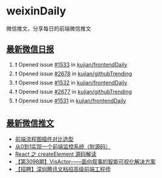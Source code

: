 # weixinDaily
微信推文，分享每日的前端微信推文

## [最新微信日报](https://github.com/kujian/weixinDaily/issues)

<!--START_SECTION:activity-->
1. ❗ Opened issue [#1533](https://github.com/kujian/frontendDaily/issues/1533) in [kujian/frontendDaily](https://github.com/kujian/frontendDaily)
2. ❗ Opened issue [#2678](https://github.com/kujian/githubTrending/issues/2678) in [kujian/githubTrending](https://github.com/kujian/githubTrending)
3. ❗ Opened issue [#1532](https://github.com/kujian/frontendDaily/issues/1532) in [kujian/frontendDaily](https://github.com/kujian/frontendDaily)
4. ❗ Opened issue [#2677](https://github.com/kujian/githubTrending/issues/2677) in [kujian/githubTrending](https://github.com/kujian/githubTrending)
5. ❗ Opened issue [#1531](https://github.com/kujian/frontendDaily/issues/1531) in [kujian/frontendDaily](https://github.com/kujian/frontendDaily)
<!--END_SECTION:activity-->


## [最新微信推文](https://weixin.qdkfweb.cn/)

<!-- BLOG-POST-LIST:START -->
- [前端流程图插件对比选型](https://weixin.qdkfweb.cn/37837.html)
- [从0到1实现一个前端监控系统（附源码）](https://weixin.qdkfweb.cn/37838.html)
- [React 之 createElement 源码解读](https://weixin.qdkfweb.cn/37847.html)
- [【第3098期】VisActor——面向叙事的智能可视化解决方案](https://weixin.qdkfweb.cn/37841.html)
- [【招聘】深圳腾讯文档招高级前端工程师](https://weixin.qdkfweb.cn/37842.html)
<!-- BLOG-POST-LIST:END -->